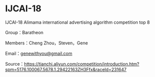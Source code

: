 # IJCAI-18

IJCAI-18 Alimama international advertising algorithm competition top 8

Group：Baratheon

Members：Cheng Zhou，Steven，Gene

Email：genewithyou@gmail.com

Source：https://tianchi.aliyun.com/competition/introduction.htm?spm=5176.100067.5678.1.29422163ZH3Ffx&raceId=231647
